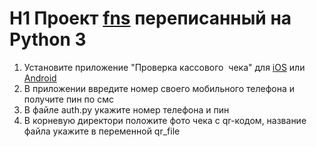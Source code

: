 # H1 Проект [fns](https://github.com/eisaev/fns) переписанный на Python 3

1. Установите приложение "Проверка кассового  чека" для [iOS](https://itunes.apple.com/ru/app/проверка-кассового-чека-в-фнс-россии/id1169353005?l=en&mt=8) или [Android](https://play.google.com/store/apps/details?id=ru.fns.billchecker)
2. В приложении ввредите номер своего мобильного телефона и получите пин по смс
3. В файле auth.py укажите номер телефона и пин
4. В корневую директори положите фото чека с qr-кодом, название файла укажите в переменной qr_file
